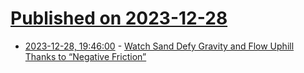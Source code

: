 # [Published on 2023-12-28](index.md)

* [2023-12-28, 19:46:00](https://soylentnews.org/article.pl?sid=23/12/27/1543244&from=rss) - [Watch Sand Defy Gravity and Flow Uphill Thanks to “Negative Friction”](https://soylentnews.org/article.pl?sid=23/12/27/1543244&from=rss)
